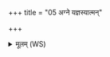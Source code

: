 +++
title = "05 अग्ने यज्ञस्यात्मन्"

+++
<details><summary>मूलम् (WS)</summary>

अग्ने यज्ञस्यात्मन्।  
इदं वेदाम यथेदं भविष्यति स्वाहा ॥ ५ ॥
</details>